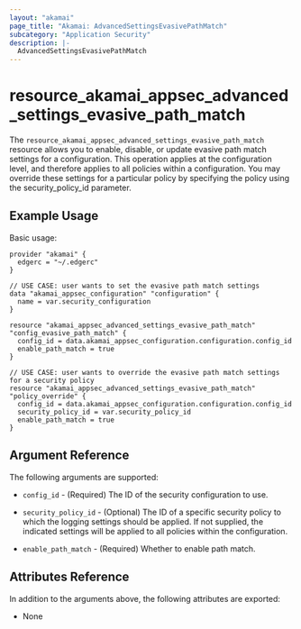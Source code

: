 ```yaml
---
layout: "akamai"
page_title: "Akamai: AdvancedSettingsEvasivePathMatch"
subcategory: "Application Security"
description: |-
  AdvancedSettingsEvasivePathMatch
---
```


# resource_akamai_appsec_advanced_settings_evasive_path_match

The `resource_akamai_appsec_advanced_settings_evasive_path_match` resource allows you to enable, disable, or update evasive path match settings for a configuration. This operation applies at the configuration level, and therefore applies to all policies within a configuration. You may override these settings for a particular policy by specifying the policy using the security_policy_id parameter.

## Example Usage

Basic usage:

```hcl
provider "akamai" {
  edgerc = "~/.edgerc"
}

// USE CASE: user wants to set the evasive path match settings
data "akamai_appsec_configuration" "configuration" {
  name = var.security_configuration
}

resource "akamai_appsec_advanced_settings_evasive_path_match" "config_evasive_path_match" {
  config_id = data.akamai_appsec_configuration.configuration.config_id
  enable_path_match = true
}

// USE CASE: user wants to override the evasive path match settings for a security policy
resource "akamai_appsec_advanced_settings_evasive_path_match" "policy_override" {
  config_id = data.akamai_appsec_configuration.configuration.config_id
  security_policy_id = var.security_policy_id
  enable_path_match = true
}
```

## Argument Reference

The following arguments are supported:

* `config_id` - (Required) The ID of the security configuration to use.

* `security_policy_id` - (Optional) The ID of a specific security policy to which the logging settings should be applied. If not supplied, the indicated settings will be applied to all policies within the configuration.

* `enable_path_match` - (Required) Whether to enable path match.

## Attributes Reference

In addition to the arguments above, the following attributes are exported:

* None

